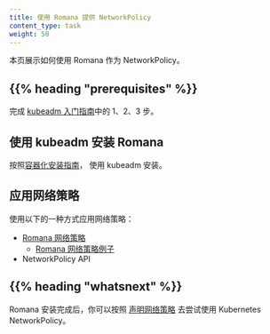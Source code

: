 ```yaml
---
title: 使用 Romana 提供 NetworkPolicy
content_type: task
weight: 50
---
```




本页展示如何使用 Romana 作为 NetworkPolicy。

## {{% heading "prerequisites" %}}

完成 [kubeadm 入门指南](/zh-cn/docs/reference/setup-tools/kubeadm/)中的 1、2、3 步。

## 使用 kubeadm 安装 Romana

按照[容器化安装指南](https://github.com/romana/romana/tree/master/containerize)，
使用 kubeadm 安装。

## 应用网络策略

使用以下的一种方式应用网络策略：

* [Romana 网络策略](https://github.com/romana/romana/wiki/Romana-policies)
  * [Romana 网络策略例子](https://github.com/romana/core/blob/master/doc/policy.md)
* NetworkPolicy API

## {{% heading "whatsnext" %}}

Romana 安装完成后，你可以按照
[声明网络策略](/zh-cn/docs/tasks/administer-cluster/declare-network-policy/)
去尝试使用 Kubernetes NetworkPolicy。

